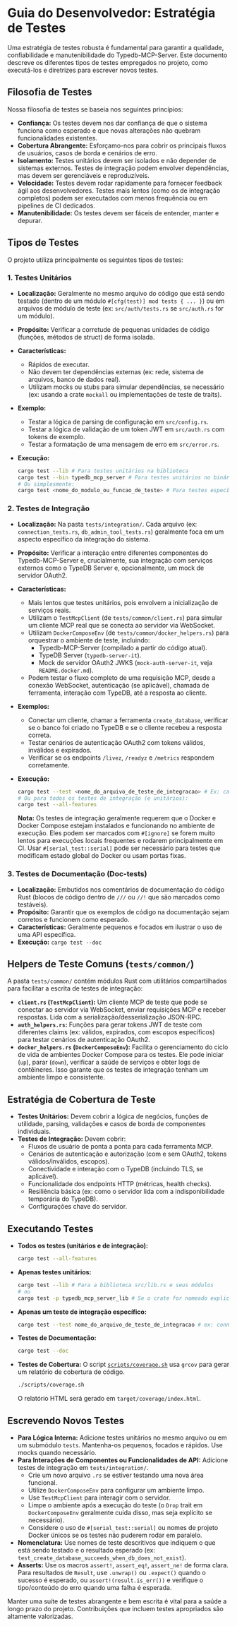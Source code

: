 
# Guia do Desenvolvedor: Estratégia de Testes

Uma estratégia de testes robusta é fundamental para garantir a qualidade, confiabilidade e manutenibilidade do Typedb-MCP-Server. Este documento descreve os diferentes tipos de testes empregados no projeto, como executá-los e diretrizes para escrever novos testes.

## Filosofia de Testes

Nossa filosofia de testes se baseia nos seguintes princípios:

* **Confiança:** Os testes devem nos dar confiança de que o sistema funciona como esperado e que novas alterações não quebram funcionalidades existentes.
* **Cobertura Abrangente:** Esforçamo-nos para cobrir os principais fluxos de usuários, casos de borda e cenários de erro.
* **Isolamento:** Testes unitários devem ser isolados e não depender de sistemas externos. Testes de integração podem envolver dependências, mas devem ser gerenciáveis e reproduzíveis.
* **Velocidade:** Testes devem rodar rapidamente para fornecer feedback ágil aos desenvolvedores. Testes mais lentos (como os de integração completos) podem ser executados com menos frequência ou em pipelines de CI dedicados.
* **Manutenibilidade:** Os testes devem ser fáceis de entender, manter e depurar.

## Tipos de Testes

O projeto utiliza principalmente os seguintes tipos de testes:

### 1. Testes Unitários

* **Localização:** Geralmente no mesmo arquivo do código que está sendo testado (dentro de um módulo `#[cfg(test)] mod tests { ... }`) ou em arquivos de módulo de teste (ex: `src/auth/tests.rs` se `src/auth.rs` for um módulo).
* **Propósito:** Verificar a corretude de pequenas unidades de código (funções, métodos de struct) de forma isolada.
* **Características:**
  * Rápidos de executar.
  * Não devem ter dependências externas (ex: rede, sistema de arquivos, banco de dados real).
  * Utilizam mocks ou stubs para simular dependências, se necessário (ex: usando a crate `mockall` ou implementações de teste de traits).
* **Exemplo:**
  * Testar a lógica de parsing de configuração em `src/config.rs`.
  * Testar a lógica de validação de um token JWT em `src/auth.rs` com tokens de exemplo.
  * Testar a formatação de uma mensagem de erro em `src/error.rs`.
* **Execução:**

    ```bash
    cargo test --lib # Para testes unitários na biblioteca
    cargo test --bin typedb_mcp_server # Para testes unitários no binário (se houver)
    # Ou simplesmente:
    cargo test <nome_do_modulo_ou_funcao_de_teste> # Para testes específicos
    ```

### 2. Testes de Integração

* **Localização:** Na pasta `tests/integration/`. Cada arquivo (ex: `connection_tests.rs`, `db_admin_tool_tests.rs`) geralmente foca em um aspecto específico da integração do sistema.
* **Propósito:** Verificar a interação entre diferentes componentes do Typedb-MCP-Server e, crucialmente, sua integração com serviços externos como o TypeDB Server e, opcionalmente, um mock de servidor OAuth2.
* **Características:**
  * Mais lentos que testes unitários, pois envolvem a inicialização de serviços reais.
  * Utilizam o `TestMcpClient` (de `tests/common/client.rs`) para simular um cliente MCP real que se conecta ao servidor via WebSocket.
  * Utilizam `DockerComposeEnv` (de `tests/common/docker_helpers.rs`) para orquestrar o ambiente de teste, incluindo:
    * Typedb-MCP-Server (compilado a partir do código atual).
    * TypeDB Server (`typedb-server-it`).
    * Mock de servidor OAuth2 JWKS (`mock-auth-server-it`, veja `README.docker.md`).
  * Podem testar o fluxo completo de uma requisição MCP, desde a conexão WebSocket, autenticação (se aplicável), chamada de ferramenta, interação com TypeDB, até a resposta ao cliente.
* **Exemplos:**
  * Conectar um cliente, chamar a ferramenta `create_database`, verificar se o banco foi criado no TypeDB e se o cliente recebeu a resposta correta.
  * Testar cenários de autenticação OAuth2 com tokens válidos, inválidos e expirados.
  * Verificar se os endpoints `/livez`, `/readyz` e `/metrics` respondem corretamente.
* **Execução:**

    ```bash
    cargo test --test <nome_do_arquivo_de_teste_de_integracao> # Ex: cargo test --test connection_tests
    # Ou para todos os testes de integração (e unitários):
    cargo test --all-features
    ```

    **Nota:** Os testes de integração geralmente requerem que o Docker e Docker Compose estejam instalados e funcionando no ambiente de execução. Eles podem ser marcados com `#[ignore]` se forem muito lentos para execuções locais frequentes e rodarem principalmente em CI. Usar `#[serial_test::serial]` pode ser necessário para testes que modificam estado global do Docker ou usam portas fixas.

### 3. Testes de Documentação (Doc-tests)

* **Localização:** Embutidos nos comentários de documentação do código Rust (blocos de código dentro de `///` ou `//!` que são marcados como testáveis).
* **Propósito:** Garantir que os exemplos de código na documentação sejam corretos e funcionem como esperado.
* **Características:** Geralmente pequenos e focados em ilustrar o uso de uma API específica.
* **Execução:** `cargo test --doc`

## Helpers de Teste Comuns (`tests/common/`)

A pasta `tests/common/` contém módulos Rust com utilitários compartilhados para facilitar a escrita de testes de integração:

* **`client.rs` (`TestMcpClient`):** Um cliente MCP de teste que pode se conectar ao servidor via WebSocket, enviar requisições MCP e receber respostas. Lida com a serialização/desserialização JSON-RPC.
* **`auth_helpers.rs`:** Funções para gerar tokens JWT de teste com diferentes claims (ex: válidos, expirados, com escopos específicos) para testar cenários de autenticação OAuth2.
* **`docker_helpers.rs` (`DockerComposeEnv`):** Facilita o gerenciamento do ciclo de vida de ambientes Docker Compose para os testes. Ele pode iniciar (`up`), parar (`down`), verificar a saúde de serviços e obter logs de contêineres. Isso garante que os testes de integração tenham um ambiente limpo e consistente.

## Estratégia de Cobertura de Teste

* **Testes Unitários:** Devem cobrir a lógica de negócios, funções de utilidade, parsing, validações e casos de borda de componentes individuais.
* **Testes de Integração:** Devem cobrir:
  * Fluxos de usuário de ponta a ponta para cada ferramenta MCP.
  * Cenários de autenticação e autorização (com e sem OAuth2, tokens válidos/inválidos, escopos).
  * Conectividade e interação com o TypeDB (incluindo TLS, se aplicável).
  * Funcionalidade dos endpoints HTTP (métricas, health checks).
  * Resiliência básica (ex: como o servidor lida com a indisponibilidade temporária do TypeDB).
  * Configurações chave do servidor.

## Executando Testes

* **Todos os testes (unitários e de integração):**

    ```bash
    cargo test --all-features
    ```

* **Apenas testes unitários:**

    ```bash
    cargo test --lib # Para a biblioteca src/lib.rs e seus módulos
    # ou
    cargo test -p typedb_mcp_server_lib # Se o crate for nomeado explicitamente
    ```

* **Apenas um teste de integração específico:**

    ```bash
    cargo test --test nome_do_arquivo_de_teste_de_integracao # ex: connection_tests
    ```

* **Testes de Documentação:**

    ```bash
    cargo test --doc
    ```

* **Testes de Cobertura:**
    O script [`scripts/coverage.sh`](../../scripts/coverage.sh) usa `grcov` para gerar um relatório de cobertura de código.

    ```bash
    ./scripts/coverage.sh
    ```

    O relatório HTML será gerado em `target/coverage/index.html`.

## Escrevendo Novos Testes

* **Para Lógica Interna:** Adicione testes unitários no mesmo arquivo ou em um submódulo `tests`. Mantenha-os pequenos, focados e rápidos. Use mocks quando necessário.
* **Para Interações de Componentes ou Funcionalidades de API:** Adicione testes de integração em `tests/integration/`.
  * Crie um novo arquivo `.rs` se estiver testando uma nova área funcional.
  * Utilize `DockerComposeEnv` para configurar um ambiente limpo.
  * Use `TestMcpClient` para interagir com o servidor.
  * Limpe o ambiente após a execução do teste (o `Drop` trait em `DockerComposeEnv` geralmente cuida disso, mas seja explícito se necessário).
  * Considere o uso de `#[serial_test::serial]` ou nomes de projeto Docker únicos se os testes não puderem rodar em paralelo.
* **Nomenclatura:** Use nomes de teste descritivos que indiquem o que está sendo testado e o resultado esperado (ex: `test_create_database_succeeds_when_db_does_not_exist`).
* **Asserts:** Use os macros `assert!`, `assert_eq!`, `assert_ne!` de forma clara. Para resultados de `Result`, use `.unwrap()` ou `.expect()` quando o sucesso é esperado, ou `assert!(result.is_err())` e verifique o tipo/conteúdo do erro quando uma falha é esperada.

Manter uma suíte de testes abrangente e bem escrita é vital para a saúde a longo prazo do projeto. Contribuições que incluem testes apropriados são altamente valorizadas.
